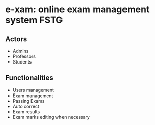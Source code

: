 # e-xam: online exam management system FSTG

## Actors

* Admins
* Professors
* Students

## Functionalities

* Users management
* Exam management
* Passing Exams
* Auto correct
* Exam results
* Exam marks editing when necessary


